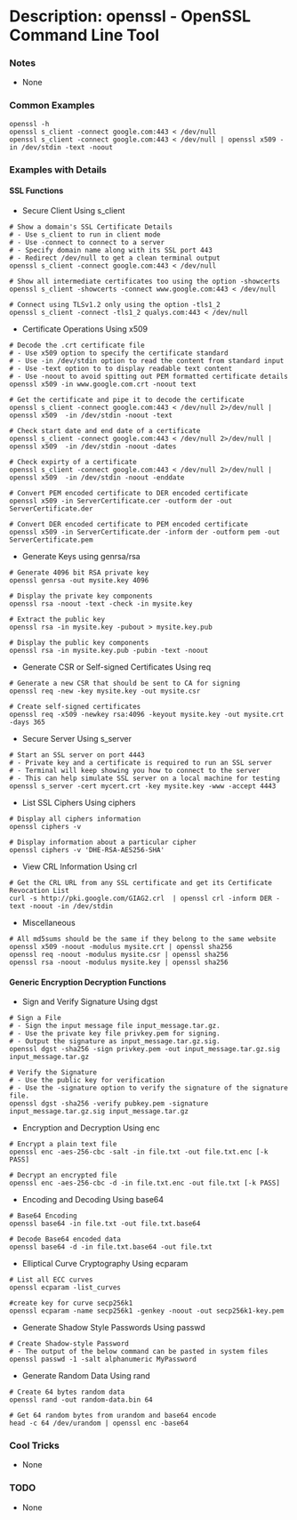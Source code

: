 # Description: openssl - OpenSSL Command Line Tool

### Notes
* None

### Common Examples
```
openssl -h
openssl s_client -connect google.com:443 < /dev/null
openssl s_client -connect google.com:443 < /dev/null | openssl x509 -in /dev/stdin -text -noout
```

### Examples with Details
#### SSL Functions
* Secure Client Using s_client

```
# Show a domain's SSL Certificate Details
# - Use s_client to run in client mode
# - Use -connect to connect to a server
# - Specify domain name along with its SSL port 443
# - Redirect /dev/null to get a clean terminal output
openssl s_client -connect google.com:443 < /dev/null

# Show all intermediate certificates too using the option -showcerts
openssl s_client -showcerts -connect www.google.com:443 < /dev/null     

# Connect using TLSv1.2 only using the option -tls1_2
openssl s_client -connect -tls1_2 qualys.com:443 < /dev/null 	       
```

* Certificate Operations Using x509

```
# Decode the .crt certificate file
# - Use x509 option to specify the certificate standard
# - Use -in /dev/stdin option to read the content from standard input
# - Use -text option to to display readable text content
# - Use -noout to avoid spitting out PEM formatted certificate details
openssl x509 -in www.google.com.crt -noout text  

# Get the certificate and pipe it to decode the certificate
openssl s_client -connect google.com:443 < /dev/null 2>/dev/null | openssl x509  -in /dev/stdin -noout -text

# Check start date and end date of a certificate
openssl s_client -connect google.com:443 < /dev/null 2>/dev/null | openssl x509  -in /dev/stdin -noout -dates

# Check expirty of a certificate
openssl s_client -connect google.com:443 < /dev/null 2>/dev/null | openssl x509  -in /dev/stdin -noout -enddate

# Convert PEM encoded certificate to DER encoded certificate
openssl x509 -in ServerCertificate.cer -outform der -out ServerCertificate.der

# Convert DER encoded certificate to PEM encoded certificate
openssl x509 -in ServerCertificate.der -inform der -outform pem -out ServerCertificate.pem
```

* Generate Keys using genrsa/rsa

```
# Generate 4096 bit RSA private key
openssl genrsa -out mysite.key 4096

# Display the private key components
openssl rsa -noout -text -check -in mysite.key

# Extract the public key
openssl rsa -in mysite.key -pubout > mysite.key.pub
  
# Display the public key components
openssl rsa -in mysite.key.pub -pubin -text -noout   
```

* Generate CSR or Self-signed Certificates Using req

```
# Generate a new CSR that should be sent to CA for signing
openssl req -new -key mysite.key -out mysite.csr 

# Create self-signed certificates
openssl req -x509 -newkey rsa:4096 -keyout mysite.key -out mysite.crt -days 365 
```

* Secure Server Using s_server

```
# Start an SSL server on port 4443
# - Private key and a certificate is required to run an SSL server
# - Terminal will keep showing you how to connect to the server
# - This can help simulate SSL server on a local machine for testing
openssl s_server -cert mycert.crt -key mysite.key -www -accept 4443
```

* List SSL Ciphers Using ciphers

```
# Display all ciphers information
openssl ciphers -v

# Display information about a particular cipher
openssl ciphers -v 'DHE-RSA-AES256-SHA'
```

* View CRL Information Using crl

```
# Get the CRL URL from any SSL certificate and get its Certificate Revocation List
curl -s http://pki.google.com/GIAG2.crl  | openssl crl -inform DER -text -noout -in /dev/stdin
```

* Miscellaneous 

```
# All md5sums should be the same if they belong to the same website
openssl x509 -noout -modulus mysite.crt | openssl sha256  
openssl req -noout -modulus mysite.csr | openssl sha256   
openssl rsa -noout -modulus mysite.key | openssl sha256   
```

#### Generic Encryption Decryption Functions

* Sign and Verify Signature Using dgst

```
# Sign a File
# - Sign the input message file input_message.tar.gz.
# - Use the private key file privkey.pem for signing.
# - Output the signature as input_message.tar.gz.sig.
openssl dgst -sha256 -sign privkey.pem -out input_message.tar.gz.sig input_message.tar.gz        

# Verify the Signature
# - Use the public key for verification
# - Use the -signature option to verify the signature of the signature file.
openssl dgst -sha256 -verify pubkey.pem -signature input_message.tar.gz.sig input_message.tar.gz 
```

* Encryption and Decryption Using enc

```
# Encrypt a plain text file
openssl enc -aes-256-cbc -salt -in file.txt -out file.txt.enc [-k PASS]   

# Decrypt an encrypted file
openssl enc -aes-256-cbc -d -in file.txt.enc -out file.txt [-k PASS]      
```

* Encoding and Decoding Using base64

```
# Base64 Encoding
openssl base64 -in file.txt -out file.txt.base64

# Decode Base64 encoded data
openssl base64 -d -in file.txt.base64 -out file.txt                       
```

* Elliptical Curve Cryptography Using ecparam

```
# List all ECC curves
openssl ecparam -list_curves                                           

#create key for curve secp256k1
openssl ecparam -name secp256k1 -genkey -noout -out secp256k1-key.pem
```

* Generate Shadow Style Passwords Using passwd

```
# Create Shadow-style Password
# - The output of the below command can be pasted in system files
openssl passwd -1 -salt alphanumeric MyPassword   
```

* Generate Random Data Using rand

```
# Create 64 bytes random data
openssl rand -out random-data.bin 64              

# Get 64 random bytes from urandom and base64 encode
head -c 64 /dev/urandom | openssl enc -base64
```

### Cool Tricks
* None

### TODO
* None
